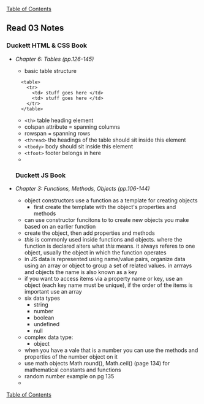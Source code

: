 [Table of Contents](https://jon-gitter.github.io/reading-notes/)

## Read 03 Notes

### Duckett HTML & CSS Book
- _Chapter 6: Tables (pp.126-145)_
  - basic table  structure
  ```
    <table>
      <tr>
        <td> stuff goes here </td>
        <td> stuff goes here </td>
      </tr>
    </table>
  ```
  - `<th>` table heading element
  - colspan attribute = spanning columns
  - rowspan = spanning rows
  - `<thread>` the headings of the table should sit inside this element
  - `<tbody>` body should sit inside this element
  - `<tfoot>` footer belongs in here
  - 


  ### Duckett JS Book
- _Chapter 3: Functions, Methods, Objects (pp.106-144)_
  - object constructors use a function as a template for creating objects
    - first create the template with the object's properties and methods
  - can use constructor funcitons to to create new objects you make based on an earlier function
  - create the object, then add properties and methods
  - _this_ is commonly used inside functions and objects. where the function is declared alters what _this_ means. it always referes to one object, usually the object in which the function operates
  - in JS data is represented using name/value pairs, organize data using an array or object to group a set of related values. in arrrays and objects the name is also known as a key
  - if you want to access items via a property name or key, use an object (each key name must be unique), if the order of the items is important use an array
  - six data types
    - string
    - number
    - boolean
    - undefined
    - null
  - complex data type:
    - object
  - when you have a vale that is a number you can use the methods and properties of the number object on it
  - use math objects Math.round(), Math.ceil() (page 134) for mathematical constants and functions
  - random number example on pg 135
  - 

[Table of Contents](https://jon-gitter.github.io/reading-notes/)